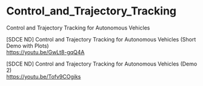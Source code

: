 # Control_and_Trajectory_Tracking
Control and Trajectory Tracking for Autonomous Vehicles

[SDCE ND] Control and Trajectory Tracking for Autonomous Vehicles (Short Demo with Plots)<br/>
https://youtu.be/GwLt8-gqQ4A


[SDCE ND] Control and Trajectory Tracking for Autonomous Vehicles (Demo 2)<br/>
https://youtu.be/Tofv9COgiks
